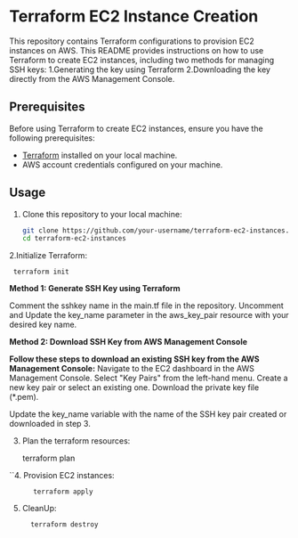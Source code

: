 # Terraform EC2 Instance Creation

This repository contains Terraform configurations to provision EC2 instances on AWS. 
This README provides instructions on how to use Terraform to create EC2 instances, including two methods for managing SSH keys: 
1.Generating the key using Terraform 
2.Downloading the key directly from the AWS Management Console.

## Prerequisites

Before using Terraform to create EC2 instances, ensure you have the following prerequisites:

- [Terraform](https://www.terraform.io/downloads.html) installed on your local machine.
- AWS account credentials configured on your machine.

## Usage

1. Clone this repository to your local machine:

   ```bash
   git clone https://github.com/your-username/terraform-ec2-instances.git
   cd terraform-ec2-instances

2.Initialize Terraform:
  
     terraform init




**Method 1: Generate SSH Key using Terraform**

Comment the sshkey name in the main.tf file in the repository.
Uncomment and Update the key_name parameter in the aws_key_pair resource with your desired key name.

**Method 2: Download SSH Key from AWS Management Console**

**Follow these steps to download an existing SSH key from the AWS Management Console:**
  Navigate to the EC2 dashboard in the AWS Management Console.
  Select "Key Pairs" from the left-hand menu.
  Create a new key pair or select an existing one.
  Download the private key file (*.pem).

  Update the key_name variable with the name of the SSH key pair created or downloaded in step 3.

  3. Plan the terraform resources:

      terraform plan

``4. Provision EC2 instances:
  
          terraform apply

  5. CleanUp:

           terraform destroy

  

   

